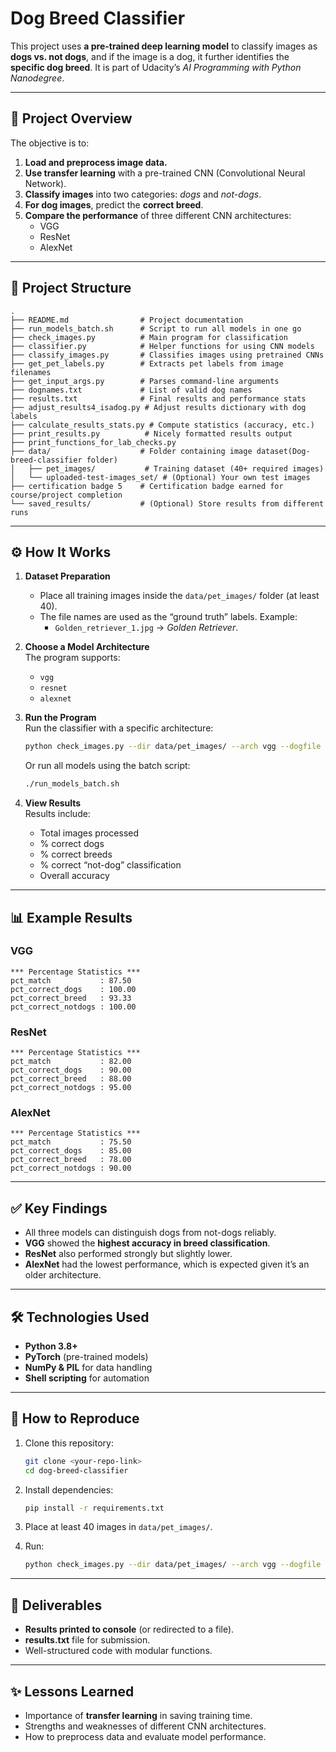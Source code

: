 # Dog Breed Classifier  

This project uses **a pre-trained deep learning model** to classify images as **dogs vs. not dogs**, and if the image is a dog, it further identifies the **specific dog breed**. It is part of Udacity’s *AI Programming with Python Nanodegree*.

---

## 📌 Project Overview  

The objective is to:
1. **Load and preprocess image data.**  
2. **Use transfer learning** with a pre-trained CNN (Convolutional Neural Network).  
3. **Classify images** into two categories: *dogs* and *not-dogs*.  
4. **For dog images**, predict the **correct breed**.  
5. **Compare the performance** of three different CNN architectures:
   - VGG  
   - ResNet  
   - AlexNet  

---

## 📂 Project Structure  

```
.
├── README.md                # Project documentation
├── run_models_batch.sh      # Script to run all models in one go
├── check_images.py          # Main program for classification
├── classifier.py            # Helper functions for using CNN models
├── classify_images.py       # Classifies images using pretrained CNNs
├── get_pet_labels.py        # Extracts pet labels from image filenames
├── get_input_args.py        # Parses command-line arguments
├── dognames.txt             # List of valid dog names
├── results.txt              # Final results and performance stats
├── adjust_results4_isadog.py # Adjust results dictionary with dog labels
├── calculate_results_stats.py # Compute statistics (accuracy, etc.)
├── print_results.py          # Nicely formatted results output
├── print_functions_for_lab_checks.py
├── data/                    # Folder containing image dataset(Dog-breed-classifier folder)
│   ├── pet_images/           # Training dataset (40+ required images)
│   └── uploaded-test-images_set/ # (Optional) Your own test images
├── certification badge 5    # Certification badge earned for course/project completion
└── saved_results/           # (Optional) Store results from different runs
```

---

## ⚙️ How It Works  

1. **Dataset Preparation**  
   - Place all training images inside the `data/pet_images/` folder (at least 40).  
   - The file names are used as the “ground truth” labels. Example:  
     - `Golden_retriever_1.jpg` → *Golden Retriever*.  

2. **Choose a Model Architecture**  
   The program supports:  
   - `vgg`  
   - `resnet`  
   - `alexnet`  

3. **Run the Program**  
   Run the classifier with a specific architecture:  

   ```bash
   python check_images.py --dir data/pet_images/ --arch vgg --dogfile dognames.txt
   ```

   Or run all models using the batch script:  

   ```bash
   ./run_models_batch.sh
   ```

4. **View Results**  
   Results include:  
   - Total images processed  
   - % correct dogs  
   - % correct breeds  
   - % correct “not-dog” classification  
   - Overall accuracy  

---

## 📊 Example Results  

### VGG  
```
*** Percentage Statistics ***
pct_match           : 87.50
pct_correct_dogs    : 100.00
pct_correct_breed   : 93.33
pct_correct_notdogs : 100.00
```

### ResNet  
```
*** Percentage Statistics ***
pct_match           : 82.00
pct_correct_dogs    : 90.00
pct_correct_breed   : 88.00
pct_correct_notdogs : 95.00
```

### AlexNet  
```
*** Percentage Statistics ***
pct_match           : 75.50
pct_correct_dogs    : 85.00
pct_correct_breed   : 78.00
pct_correct_notdogs : 90.00
```

---

## ✅ Key Findings  

- All three models can distinguish dogs from not-dogs reliably.  
- **VGG** showed the **highest accuracy in breed classification**.  
- **ResNet** also performed strongly but slightly lower.  
- **AlexNet** had the lowest performance, which is expected given it’s an older architecture.  

---

## 🛠️ Technologies Used  

- **Python 3.8+**  
- **PyTorch** (pre-trained models)  
- **NumPy & PIL** for data handling  
- **Shell scripting** for automation  

---

## 🚀 How to Reproduce  

1. Clone this repository:  
   ```bash
   git clone <your-repo-link>
   cd dog-breed-classifier
   ```

2. Install dependencies:  
   ```bash
   pip install -r requirements.txt
   ```

3. Place at least 40 images in `data/pet_images/`.  

4. Run:  
   ```bash
   python check_images.py --dir data/pet_images/ --arch vgg --dogfile dognames.txt
   ```

---

## 📌 Deliverables  

- **Results printed to console** (or redirected to a file).  
- **results.txt** file for submission.  
- Well-structured code with modular functions.  

---

## ✨ Lessons Learned  

- Importance of **transfer learning** in saving training time.  
- Strengths and weaknesses of different CNN architectures.  
- How to preprocess data and evaluate model performance.  
